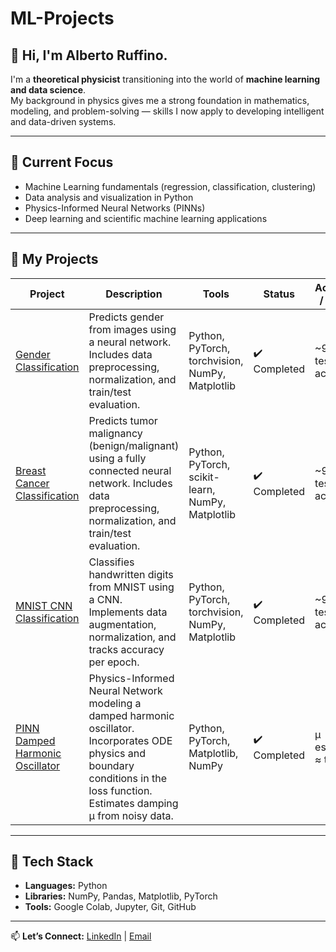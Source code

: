 # ML-Projects

## 👋 Hi, I'm Alberto Ruffino.

I'm a **theoretical physicist** transitioning into the world of **machine learning and data science**.  
My background in physics gives me a strong foundation in mathematics, modeling, and problem-solving — skills I now apply to developing intelligent and data-driven systems.

---

## 🔭 Current Focus
- Machine Learning fundamentals (regression, classification, clustering)
- Data analysis and visualization in Python
- Physics-Informed Neural Networks (PINNs)
- Deep learning and scientific machine learning applications

---

## 🧠 My Projects

| Project | Description | Tools | Status | Accuracy / Result |
|---------|-------------|-------|--------|-----------------|
| [ Gender Classification](https://github.com/albertoruffino/ML-projects/tree/main/Gender-Classification) | Predicts gender from images using a neural network. Includes data preprocessing, normalization, and train/test evaluation. | Python, PyTorch, torchvision, NumPy, Matplotlib | ✔️ Completed | ~95% test accuracy |
| [Breast Cancer Classification](link_to_breast_cancer_notebook) | Predicts tumor malignancy (benign/malignant) using a fully connected neural network. Includes data preprocessing, normalization, and train/test evaluation. | Python, PyTorch, scikit-learn, NumPy, Matplotlib | ✔️ Completed | ~97% test accuracy |
| [MNIST CNN Classification](link_to_mnist_cnn_notebook) | Classifies handwritten digits from MNIST using a CNN. Implements data augmentation, normalization, and tracks accuracy per epoch. | Python, PyTorch, torchvision, NumPy, Matplotlib | ✔️ Completed | ~99% test accuracy |
| [PINN Damped Harmonic Oscillator](link_to_pinn_dho_notebook) | Physics-Informed Neural Network modeling a damped harmonic oscillator. Incorporates ODE physics and boundary conditions in the loss function. Estimates damping μ from noisy data. | Python, PyTorch, Matplotlib, NumPy | ✔️ Completed | μ estimated ≈ true μ |

---

## 🧰 Tech Stack
- **Languages:** Python 
- **Libraries:** NumPy, Pandas, Matplotlib, PyTorch  
- **Tools:** Google Colab, Jupyter, Git, GitHub

---

📫 **Let’s Connect:** [LinkedIn](https://linkedin.com/in/yourusername) | [Email](mailto:your@email.com)

